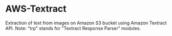 # AWS-Textract
Extraction of text from images on Amazon S3 bucket using Amazon Textract API. Note: "trp" stands for "Textract Response Parser" modules.
